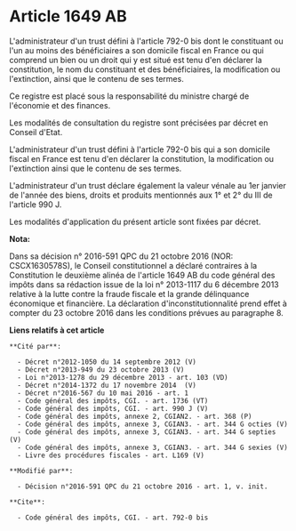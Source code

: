 # Article 1649 AB

L'administrateur d'un trust défini à l'article 792-0 bis dont le constituant ou l'un au moins des bénéficiaires a son
domicile fiscal en France ou qui comprend un bien ou un droit qui y est situé est tenu d'en déclarer la constitution, le nom
du constituant et des bénéficiaires, la modification ou l'extinction, ainsi que le contenu de ses termes. 

Ce registre est placé sous la responsabilité du ministre chargé de l'économie et des finances. 

Les modalités de consultation du registre sont précisées par décret en Conseil d'Etat. 

L'administrateur d'un trust défini à l'article 792-0 bis qui a son domicile fiscal en France est tenu d'en déclarer la
constitution, la modification ou l'extinction ainsi que le contenu de ses termes. 

L'administrateur d'un trust déclare également la valeur vénale au 1er janvier de l'année des biens, droits et produits
mentionnés aux 1° et 2° du III de l'article 990 J.

Les modalités d'application du présent article sont fixées par décret.

**Nota:**

Dans sa décision n° 2016-591 QPC du 21 octobre 2016 (NOR: CSCX1630578S), le Conseil constitutionnel a déclaré contraires à la
Constitution le deuxième alinéa de l'article 1649 AB du code général des impôts dans sa rédaction issue de la loi n°
2013-1117 du 6 décembre 2013 relative à la lutte contre la fraude fiscale et la grande délinquance économique et financière.
La déclaration d'inconstitutionnalité prend effet à compter du 23 octobre 2016 dans les conditions prévues au paragraphe 8.

**Liens relatifs à cet article**

	**Cité par**:

	  - Décret n°2012-1050 du 14 septembre 2012 (V)
	  - Décret n°2013-949 du 23 octobre 2013 (V)
	  - Loi n°2013-1278 du 29 décembre 2013 - art. 103 (VD)
	  - Décret n°2014-1372 du 17 novembre 2014  (V)
	  - Décret n°2016-567 du 10 mai 2016 - art. 1
	  - Code général des impôts, CGI. - art. 1736 (VT)
	  - Code général des impôts, CGI. - art. 990 J (V)
	  - Code général des impôts, annexe 2, CGIAN2. - art. 368 (P)
	  - Code général des impôts, annexe 3, CGIAN3. - art. 344 G octies (V)
	  - Code général des impôts, annexe 3, CGIAN3. - art. 344 G septies (V)
	  - Code général des impôts, annexe 3, CGIAN3. - art. 344 G sexies (V)
	  - Livre des procédures fiscales - art. L169 (V)

	**Modifié par**:

	  - Décision n°2016-591 QPC du 21 octobre 2016 - art. 1, v. init.

	**Cite**:

	  - Code général des impôts, CGI. - art. 792-0 bis
